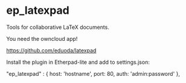 ep_latexpad
===========
Tools for collaborative LaTeX documents.

You need the owncloud app!

https://github.com/eduoda/latexpad

Install the plugin in Etherpad-lite and add to settings.json:

"ep_latexpad" : {
  host: 'hostname',
  port: 80,
  auth: 'admin:password'
},
